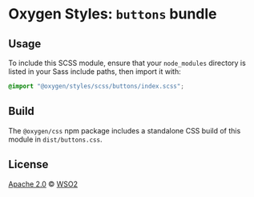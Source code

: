 # Oxygen Styles: `buttons` bundle

## Usage

To include this SCSS module, ensure that your `node_modules` directory is listed in your Sass include paths, then import it with:

```scss
@import "@oxygen/styles/scss/buttons/index.scss";
```

## Build

The `@oxygen/css` npm package includes a standalone CSS build of this module in `dist/buttons.css`.

## License

[Apache 2.0](../../../../LICENSE) &copy; [WSO2](https://wso2.com/)
